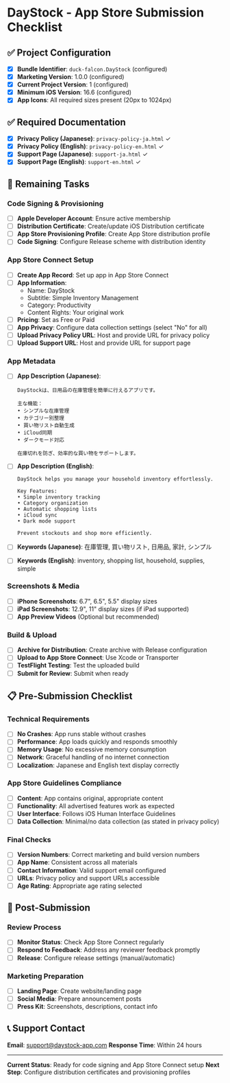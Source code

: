 # DayStock - App Store Submission Checklist

## ✅ Project Configuration

- [x] **Bundle Identifier**: `duck-falcon.DayStock` (configured)
- [x] **Marketing Version**: 1.0.0 (configured)
- [x] **Current Project Version**: 1 (configured)
- [x] **Minimum iOS Version**: 16.6 (configured)
- [x] **App Icons**: All required sizes present (20px to 1024px)

## ✅ Required Documentation

- [x] **Privacy Policy (Japanese)**: `privacy-policy-ja.html` ✓
- [x] **Privacy Policy (English)**: `privacy-policy-en.html` ✓
- [x] **Support Page (Japanese)**: `support-ja.html` ✓
- [x] **Support Page (English)**: `support-en.html` ✓

## 🔧 Remaining Tasks

### Code Signing & Provisioning
- [ ] **Apple Developer Account**: Ensure active membership
- [ ] **Distribution Certificate**: Create/update iOS Distribution certificate
- [ ] **App Store Provisioning Profile**: Create App Store distribution profile
- [ ] **Code Signing**: Configure Release scheme with distribution identity

### App Store Connect Setup
- [ ] **Create App Record**: Set up app in App Store Connect
- [ ] **App Information**:
  - Name: DayStock
  - Subtitle: Simple Inventory Management
  - Category: Productivity
  - Content Rights: Your original work
- [ ] **Pricing**: Set as Free or Paid
- [ ] **App Privacy**: Configure data collection settings (select "No" for all)
- [ ] **Upload Privacy Policy URL**: Host and provide URL for privacy policy
- [ ] **Upload Support URL**: Host and provide URL for support page

### App Metadata
- [ ] **App Description (Japanese)**:
  ```
  DayStockは、日用品の在庫管理を簡単に行えるアプリです。

  主な機能：
  • シンプルな在庫管理
  • カテゴリー別整理
  • 買い物リスト自動生成
  • iCloud同期
  • ダークモード対応

  在庫切れを防ぎ、効率的な買い物をサポートします。
  ```

- [ ] **App Description (English)**:
  ```
  DayStock helps you manage your household inventory effortlessly.

  Key Features:
  • Simple inventory tracking
  • Category organization
  • Automatic shopping lists
  • iCloud sync
  • Dark mode support

  Prevent stockouts and shop more efficiently.
  ```

- [ ] **Keywords (Japanese)**: 在庫管理, 買い物リスト, 日用品, 家計, シンプル
- [ ] **Keywords (English)**: inventory, shopping list, household, supplies, simple

### Screenshots & Media
- [ ] **iPhone Screenshots**: 6.7", 6.5", 5.5" display sizes
- [ ] **iPad Screenshots**: 12.9", 11" display sizes (if iPad supported)
- [ ] **App Preview Videos** (Optional but recommended)

### Build & Upload
- [ ] **Archive for Distribution**: Create archive with Release configuration
- [ ] **Upload to App Store Connect**: Use Xcode or Transporter
- [ ] **TestFlight Testing**: Test the uploaded build
- [ ] **Submit for Review**: Submit when ready

## 📋 Pre-Submission Checklist

### Technical Requirements
- [ ] **No Crashes**: App runs stable without crashes
- [ ] **Performance**: App loads quickly and responds smoothly
- [ ] **Memory Usage**: No excessive memory consumption
- [ ] **Network**: Graceful handling of no internet connection
- [ ] **Localization**: Japanese and English text display correctly

### App Store Guidelines Compliance
- [ ] **Content**: App contains original, appropriate content
- [ ] **Functionality**: All advertised features work as expected
- [ ] **User Interface**: Follows iOS Human Interface Guidelines
- [ ] **Data Collection**: Minimal/no data collection (as stated in privacy policy)

### Final Checks
- [ ] **Version Numbers**: Correct marketing and build version numbers
- [ ] **App Name**: Consistent across all materials
- [ ] **Contact Information**: Valid support email configured
- [ ] **URLs**: Privacy policy and support URLs accessible
- [ ] **Age Rating**: Appropriate age rating selected

## 🚀 Post-Submission

### Review Process
- [ ] **Monitor Status**: Check App Store Connect regularly
- [ ] **Respond to Feedback**: Address any reviewer feedback promptly
- [ ] **Release**: Configure release settings (manual/automatic)

### Marketing Preparation
- [ ] **Landing Page**: Create website/landing page
- [ ] **Social Media**: Prepare announcement posts
- [ ] **Press Kit**: Screenshots, descriptions, contact info

## 📞 Support Contact

**Email**: support@daystock-app.com
**Response Time**: Within 24 hours

---

**Current Status**: Ready for code signing and App Store Connect setup
**Next Step**: Configure distribution certificates and provisioning profiles